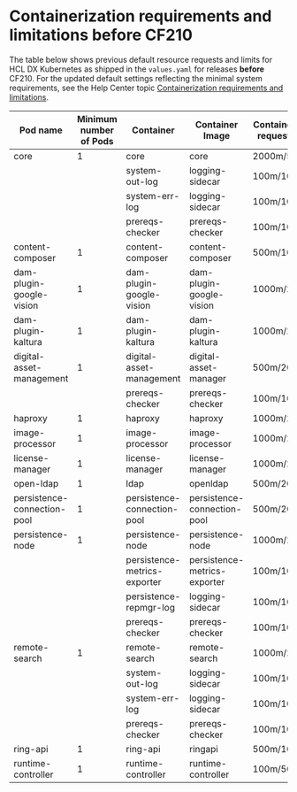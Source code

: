 # Containerization requirements and limitations before CF210

The table below shows previous default resource requests and limits for HCL DX Kubernetes as shipped in the `values.yaml` for releases **before** CF210.
For the updated default settings reflecting the minimal system requirements, see the Help Center topic [Containerization requirements and limitations](../../../get_started/plan_deployment/container_deployment/limitations_requirements/).

| **Pod name** | **Minimum number of Pods** | **Container** | **Container Image** | **Container CPU request/limit** | **Container Memory request/limit** |
|---|---|---|---|---|---|
| core | 1 | core | core | 2000m/5000m | 6G/8G |
|  |  | system-out-log | logging-sidecar | 100m/100m | 64Mi/64Mi |
|  |  | system-err-log | logging-sidecar | 100m/100m | 64Mi/64Mi |
|  |  | prereqs-checker | prereqs-checker | 100m/100m | 64Mi/64Mi |
| content-composer | 1 | content-composer | content-composer | 500m/1000m | 1G/2G |
| dam-plugin-google-vision | 1 | dam-plugin-google-vision | dam-plugin-google-vision | 1000m/2000m | 2G/2G |
| dam-plugin-kaltura | 1 | dam-plugin-kaltura | dam-plugin-kaltura | 1000m/2000m | 2G/2G |
| digital-asset-management | 1 | digital-asset-management | digital-asset-manager | 500m/2000m | 1G/2G |
|  |  | prereqs-checker | prereqs-checker | 100m/100m | 64Mi/64Mi |
| haproxy | 1 | haproxy | haproxy | 1000m/2000m | 1G/4G |
| image-processor | 1 | image-processor | image-processor | 1000m/2000m | 2G/2G |
| license-manager | 1 | license-manager | license-manager | 1000m/2000m | 1G/4G |
| open-ldap | 1 | ldap | openldap | 500m/2000m | 512Mi/2G |
| persistence-connection-pool | 1 | persistence-connection-pool | persistence-connection-pool | 500m/2000m | 512Mi/4G |
| persistence-node | 1 | persistence-node | persistence-node | 1000m/2000m | 1G/4G |
|  |  | persistence-metrics-exporter | persistence-metrics-exporter | 100m/100m | 128Mi/128Mi |
|  |  | persistence-repmgr-log | logging-sidecar | 100m/100m | 64Mi/64Mi |
|  |  | prereqs-checker | prereqs-checker | 100m/100m | 64Mi/64Mi |
| remote-search | 1 | remote-search | remote-search | 1000m/2000m | 2G/4G |
|  |  | system-out-log | logging-sidecar | 100m/100m | 64Mi/64Mi |
|  |  | system-err-log | logging-sidecar | 100m/100m | 64Mi/64Mi |
|  |  | prereqs-checker | prereqs-checker | 100m/100m | 64Mi/64Mi |
| ring-api | 1 | ring-api | ringapi | 500m/1000m | 1G/2G |
| runtime-controller | 1 | runtime-controller | runtime-controller | 100m/500m | 256Mi/500Mi |
